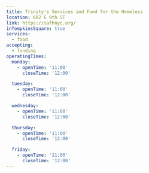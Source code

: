 ```yaml
---
title: Trinity's Services and Food for the Homeless
location: 602 E 9th ST
link: https://safhnyc.org/
inTompkinsSquare: true
services:
  - food
accepting:
  - funding
operatingTimes:
  monday:
    - openTime: '11:00'
      closeTime: '12:00'

  tuesday:
    - openTime: '11:00'
      closeTime: '12:00'

  wednesday:
    - openTime: '11:00'
      closeTime: '12:00'

  thursday:
    - openTime: '11:00'
      closeTime: '12:00'

  friday:
    - openTime: '11:00'
      closeTime: '12:00'
---
```

